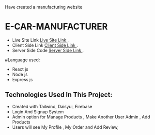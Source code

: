 Have created a manufacturing website
# E-CAR-MANUFACTURER

* Live Site Link  [Live Site Link ](https://e-car-manufacturer.web.app/).
* Client Side Link  [Client Side Link ](https://github.com/programming-hero-web-course1/manufacturer-website-client-side-Enan1006).
* Server Side Code   [Server Side Link ](https://github.com/programming-hero-web-course1/manufacturer-website-server-side-Enan1006).

#Language used:
* React js
* Node js
* Express js

## Technologies Used In This Project:
* Created with Tailwind, Daisyui, Firebase 
* Login And Signup System
* Admin option for Manage Products , Make Another User Admin , Add Products
* Users will see My Profile , My Order and Add Review,
